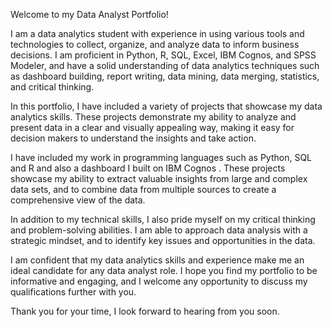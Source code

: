 Welcome to my Data Analyst Portfolio!

I am a data analytics student with experience in using various tools and technologies to collect, organize, and analyze data to inform business decisions. I am proficient in Python, R, SQL, Excel, IBM Cognos, and SPSS Modeler, and have a solid understanding of data analytics techniques such as dashboard building, report writing, data mining, data merging, statistics, and critical thinking.

In this portfolio, I have included a variety of projects that showcase my data analytics skills. These projects demonstrate my ability to analyze and present data in a clear and visually appealing way, making it easy for decision makers to understand the insights and take action.

I have included my work in programming languages such as Python, SQL and R and also a dashboard I built on IBM Cognos . These projects showcase my ability to extract valuable insights from large and complex data sets, and to combine data from multiple sources to create a comprehensive view of the data.

In addition to my technical skills, I also pride myself on my critical thinking and problem-solving abilities. I am able to approach data analysis with a strategic mindset, and to identify key issues and opportunities in the data.

I am confident that my data analytics skills and experience make me an ideal candidate for any data analyst role. I hope you find my portfolio to be informative and engaging, and I welcome any opportunity to discuss my qualifications further with you.

Thank you for your time, I look forward to hearing from you soon.
